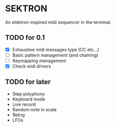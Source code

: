 # SEKTRON

An elektron-inspired midi sequencer in the terminal.

## TODO for 0.1

 - [x] Exhaustive midi messages type (CC etc...)
 - [ ] Basic pattern management (and chaining)
 - [ ] Keymapping management
 - [x] Check midi drivers

## TODO for later

 - Step polyphony
 - Keyboard mode
 - Live record
 - Random note in scale
 - Retrig
 - LFOs